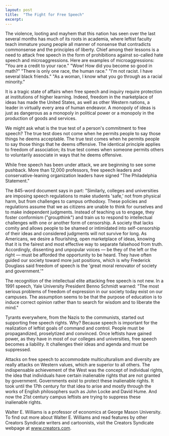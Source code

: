 ```yaml
---
layout: post
title:  "The Fight for Free Speech"
excerpt:
---
```




The violence, looting and mayhem that this nation has seen over the last several months has much of its roots in academia, where leftist faculty teach immature young people all manner of nonsense that contradicts commonsense and the principles of liberty. Chief among their lessons is a need to attack free speech in the form of prohibitions against so-called hate speech and microaggressions. Here are examples of microaggressions: "You are a credit to your race." "Wow! How did you become so good in math?" "There is only one race, the human race." "I'm not racist. I have several black friends." "As a woman, I know what you go through as a racial minority."

It is a tragic state of affairs when free speech and inquiry require protection at institutions of higher learning. Indeed, freedom in the marketplace of ideas has made the United States, as well as other Western nations, a leader in virtually every area of human endeavor. A monopoly of ideas is just as dangerous as a monopoly in political power or a monopoly in the production of goods and services.

We might ask what is the true test of a person's commitment to free speech? The true test does not come when he permits people to say those things he deems acceptable. The true test comes when he permits people to say those things that he deems offensive. The identical principle applies to freedom of association; its true test comes when someone permits others to voluntarily associate in ways that he deems offensive.

While free speech has been under attack, we are beginning to see some pushback. More than 12,000 professors, free speech leaders and conservative-leaning organization leaders have signed "The Philadelphia Statement." 

The 845-word document says in part: "Similarly, colleges and universities are imposing speech regulations to make students 'safe,' not from physical harm, but from challenges to campus orthodoxy. These policies and regulations assume that we as citizens are unable to think for ourselves and to make independent judgments. Instead of teaching us to engage, they foster conformism ("groupthink") and train us to respond to intellectual challenges with one or another form of censorship. A society that lacks comity and allows people to be shamed or intimidated into self-censorship of their ideas and considered judgments will not survive for long. As Americans, we desire a flourishing, open marketplace of ideas, knowing that it is the fairest and most effective way to separate falsehood from truth. Accordingly, dissenting and unpopular voices — be they of the left or the right — must be afforded the opportunity to be heard. They have often guided our society toward more just positions, which is why Frederick Douglass said freedom of speech is the 'great moral renovator of society and government.'"

The recognition of the intellectual elite attacking free speech is not new. In a 1991 speech, Yale University President Benno Schmidt warned: "The most serious problems of freedom of expression in our society today exist on our campuses. The assumption seems to be that the purpose of education is to induce correct opinion rather than to search for wisdom and to liberate the mind." 

Tyrants everywhere, from the Nazis to the communists, started out supporting free speech rights. Why? Because speech is important for the realization of leftist goals of command and control. People must be propagandized, proselytized and convinced. Once leftists have gained power, as they have in most of our colleges and universities, free speech becomes a liability. It challenges their ideas and agenda and must be suppressed. 

Attacks on free speech to accommodate multiculturalism and diversity are really attacks on Western values, which are superior to all others. The indispensable achievement of the West was the concept of individual rights, the idea that individuals have certain inalienable rights that are not granted by government. Governments exist to protect these inalienable rights. It took until the 17th century for that idea to arise and mostly through the works of English philosophers such as John Locke and David Hume. And now the 21st century campus leftists are trying to suppress these inalienable rights.

Walter E. Williams is a professor of economics at George Mason University. To find out more about Walter E. Williams and read features by other Creators Syndicate writers and cartoonists, visit the Creators Syndicate webpage at www.creators.com.
